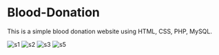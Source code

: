 # Blood-Donation
This is a simple blood donation website using HTML, CSS, PHP, MySQL.

![s1](https://user-images.githubusercontent.com/66807839/84458655-3263c200-ac6e-11ea-91b1-67ea598e088d.png)
![s2](https://user-images.githubusercontent.com/66807839/84458660-342d8580-ac6e-11ea-8c34-563c93a1c86a.png)
![s3](https://user-images.githubusercontent.com/66807839/84458664-35f74900-ac6e-11ea-9c01-ffef69f357ce.png)
![s5](https://user-images.githubusercontent.com/66807839/84468417-70211480-ac87-11ea-9f88-cfe47263e223.png)
